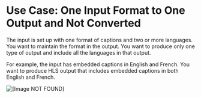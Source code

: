 # Use Case: One Input Format to One Output and Not Converted<a name="use-case-one-input-format-to-one-output-format-not-converted"></a>

The input is set up with one format of captions and two or more languages\. You want to maintain the format in the output\. You want to produce only one type of output and include all the languages in that output\.

For example, the input has embedded captions in English and French\. You want to produce HLS output that includes embedded captions in both English and French\.

![\[Image NOT FOUND\]](http://docs.aws.amazon.com/medialive/latest/ug/images/captions_INembed_OUTembed_hls.png)